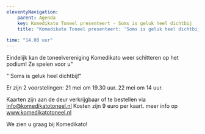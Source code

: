 ```yaml
---
eleventyNavigation:
    parent: Agenda
    key: Komedikato Toneel presenteert - Soms is geluk heel dichtbij
    title: "Komedikato Toneel presenteert: 'Soms is geluk heel dichtbij'"
        
time: "14.00 uur"
---
```

 Eindelijk kan de toneelvereniging Komedikato weer schitteren op het podium!
 Ze spelen voor u"
 
 " Soms is geluk heel dichtbij!"
 
 Er zijn 2 voorstelingen:
 21 mei om 19.30 uur.
 22 mei om 14 uur.

Kaarten zijn aan de deur verkrijgbaar of te bestellen via info@komedikatotoneel.nl 
Kosten zijn 9 euro per kaart.
meer info op www.komedikatotoneel.nl 

We zien u graag bij Komedikato!

